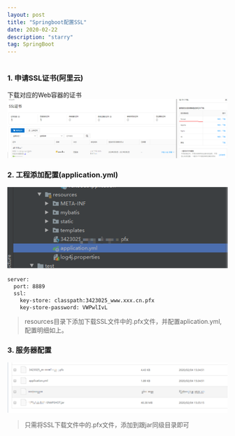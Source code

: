 ```yaml
---
layout: post
title: "Springboot配置SSL"
date: 2020-02-22
description: "starry"
tag: SpringBoot
---   
```


# 
### 1. 申请SSL证书(阿里云)
下载对应的Web容器的证书
![](/images/posts/2020022201.png)
### 2. 工程添加配置(application.yml)
![](/images/posts/2020022202.png)
```
server:
  port: 8889
  ssl:
    key-store: classpath:3423025_www.xxx.cn.pfx
    key-store-password: VWPwlIvL
```
> resources目录下添加下载SSL文件中的.pfx文件，并配置aplication.yml,配置明细如上。

### 3. 服务器配置
![](/images/posts/2020022203.png)
> 只需将SSL下载文件中的.pfx文件，添加到跟jar同级目录即可
